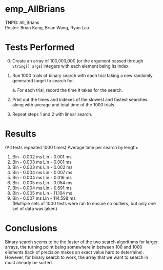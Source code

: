 # emp_AllBrians
TNPG: All_Brians\
Roster: Brian Kang, Brian Wang, Ryan Lau

# Tests Performed
0. Create an array of 100,000,000 (or the argument passed through `String[] args`) integers with each element being its index.
1. Run 1000 trials of binary search with each trial taking a new randomly generated target to search for.

    a. For each trial, record the time it takes for the search.
2. Print out the times and indexes of the slowest and fastest searches along with average and total time of the 1000 trials
3. Repeat steps 1 and 2 with linear search.

# Results
(All tests repeated 1000 times)
Average time per search by length:  
1. Bin - 0.002 ms
   Lin - 0.001 ms
10. Bin - 0.003 ms
    Lin - 0.001 ms
100. Bin - 0.003 ms
     Lin - 0.002 ms
1000. Bin - 0.004 ms
      Lin - 0.007 ms
10000. Bin - 0.004 ms
       Lin - 0.016 ms
100000. Bin - 0.005 ms
        Lin - 0.054 ms
1000000. Bin - 0.004 ms
         Lin - 0.691 ms
10000000. Bin - 0.005 ms
          Lin - 11.104 ms
100000000. Bin - 0.007 ms
           Lin - 114.598 ms  
(Multiple sets of 1000 tests were ran to ensure no outliers, but only one set of data was taken)
# Conclusions
Binary search seems to be the faster of the two search algorithms for larger arrays, the turning point being somewhere in between 100 and 1000 elements (lack of precision makes an exact value hard to determine). However, for binary search to work, the array that we want to search in must already be sorted.
